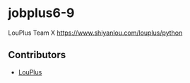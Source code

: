 # jobplus6-9

LouPlus Team X https://www.shiyanlou.com/louplus/python

## Contributors

* [LouPlus](https://github.com/LouPlus)
